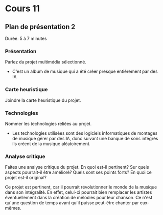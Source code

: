 # Cours 11
## Plan de présentation 2 
Durée: 5 à 7 minutes

### Présentation
Parlez du projet multimédia sélectionné. 

* C'est un album de musique qui a été créer presque entièrement par des IA

### Carte heuristique
Joindre la carte heuristique du projet. 

### Technologies
Nommer les technologies reliées au projet. 

* Les technologies utilisées sont des logiciels informatiques de montages de musique gérer par des IA, donc suivant une banque de sons intégrés ils créent de la musique aléatoirement.

### Analyse critique
Faites une analyse critique du projet. En quoi est-il pertinent? Sur quels aspects pourrait-il être amélioré? Quels sont ses points forts? En quoi ce projet est-il original? 

Ce projet est pertinent, car il pourrait révolutionner le monde de la musique dans son intégralité. En effet, celui-ci pourrait bien remplacer les artistes éventuellement dans la création de mélodies pour leur chanson. Ce n'est qu'une question de temps avant qu'il puisse peut-être chanter par eux-mêmes.
